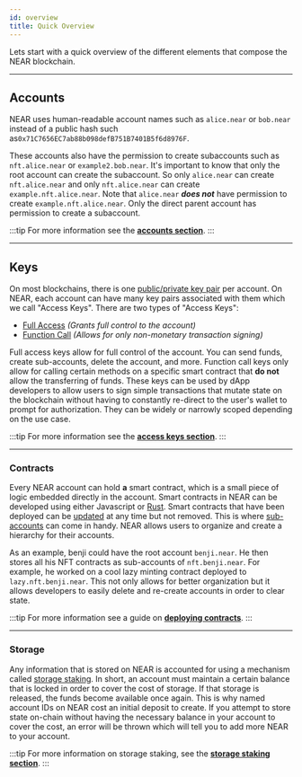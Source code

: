 ```yaml
---
id: overview
title: Quick Overview
---
```


Lets start with a quick overview of the different elements that compose the NEAR blockchain.

---

## Accounts

NEAR uses human-readable account names such as `alice.near` or `bob.near` instead of a public hash such as`0x71C7656EC7ab88b098defB751B7401B5f6d8976F`.

These accounts also have the permission to create subaccounts such as `nft.alice.near` or `example2.bob.near`. It's important to know that only the root account can create the subaccount. So only `alice.near` can create `nft.alice.near` and only `nft.alice.near` can create `example.nft.alice.near`. Note that `alice.near` ***does not*** have permission to create `example.nft.alice.near`. Only the direct parent account has permission to create a subaccount.

:::tip For more information see the **[accounts section](/concepts/basics/accounts/model)**. :::

<hr className="subsection" />

## Keys

On most blockchains, there is one [public/private key pair](https://en.wikipedia.org/wiki/Public-key_cryptography) per account. On NEAR, each account can have many key pairs associated with them which we call "Access Keys". There are two types of "Access Keys":

- [Full Access](/concepts/basics/accounts/access-keys#full-access-keys) _(Grants full control to the account)_
- [Function Call](/concepts/basics/accounts/access-keys#function-call-keys) _(Allows for only non-monetary transaction signing)_

Full access keys allow for full control of the account. You can send funds, create sub-accounts, delete the account, and more. Function call keys only allow for calling certain methods on a specific smart contract that **do not** allow the transferring of funds. These keys can be used by dApp developers to allow users to sign simple transactions that mutate state on the blockchain without having to constantly re-direct to the user's wallet to prompt for authorization. They can be widely or narrowly scoped depending on the use case.

:::tip For more information see the **[access keys section](/concepts/basics/accounts/access-keys)**. :::

<hr className="subsection" />

### Contracts

Every NEAR account can hold **a** smart contract, which is a small piece of logic embedded directly in the account. Smart contracts in NEAR can be developed using either Javascript or [Rust](https://www.rust-lang.org/). Smart contracts that have been deployed can be [updated](/sdk/rust/building/prototyping) at any time but not removed. This is where [sub-accounts](#concepts/basics/accounts/model#subaccounts) can come in handy. NEAR allows users to organize and create a hierarchy for their accounts.

As an example, benji could have the root account `benji.near`. He then stores all his NFT contracts as sub-accounts of `nft.benji.near`. For example, he worked on a cool lazy minting contract deployed to `lazy.nft.benji.near`. This not only allows for better organization but it allows developers to easily delete and re-create accounts in order to clear state.

:::tip For more information see a guide on **[deploying contracts](/sdk/rust/promises/deploy-contract)**. :::

<hr className="subsection" />

### Storage

Any information that is stored on NEAR is accounted for using a mechanism called [storage staking](/concepts/storage/storage-staking). In short, an account must maintain a certain balance that is locked in order to cover the cost of storage. If that storage is released, the funds become available once again. This is why named account IDs on NEAR cost an initial deposit to create. If you attempt to store state on-chain without having the necessary balance in your account to cover the cost, an error will be thrown which will tell you to add more NEAR to your account.

:::tip For more information on storage staking, see the **[storage staking section](/concepts/storage/storage-staking)**. :::